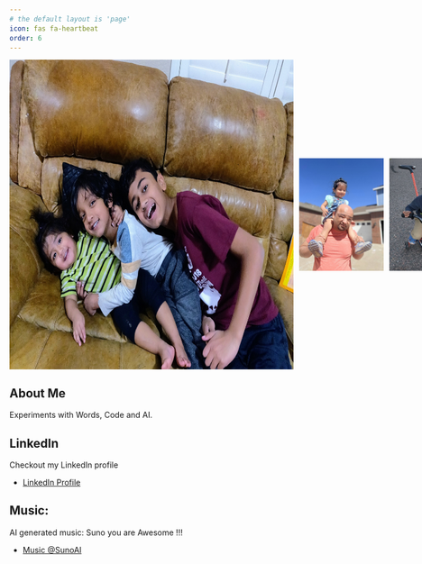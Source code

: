```yaml
---
# the default layout is 'page'
icon: fas fa-heartbeat
order: 6
---
```

<!-- 
> Add Markdown syntax content to file `_tabs/about.md`{: .filepath } and it will show up on this page.
{: .prompt-tip } -->

<!-- ![alt text](static/life.jpg =300) -->
<!-- <img src="static/sandesh.jpg" alt="sandesh" width="300" height="200"> -->
<div style="display: flex; flex-direction: row; align-items: center;">
  <img src="static/life.jpg" alt="life" width="550" height="550">
  <img src="static/kala.jpg" alt="kala" width="300" height="200" style="margin-left: 10px; margin-right: 10px;">
  <img src="static/vidur.png" alt="vidur" width="300" height="200">
</div>

<!-- <div style="white-space: nowrap;">
  <img src="static/life.jpg" alt="life" width="300" height="200" style="display: inline-block; margin-right: 10px;">
  <img src="static/kala.jpg" alt="kala" width="300" height="200" style="display: inline-block; margin-right: 10px;">
  <img src="static/vidur.png" alt="vidur" width="300" height="200" style="display: inline-block;">
</div> -->

## About Me
Experiments with Words, Code and AI. 

## LinkedIn 
Checkout my LinkedIn profile
- [LinkedIn Profile](https://www.linkedin.com/in/arul-vannala-tanzu/) 

## Music:
AI generated music: Suno you are Awesome !!!
- [Music @SunoAI](https://suno.com/@projectsuno)

<!-- ![alt text](static/kala.jpg) -->


